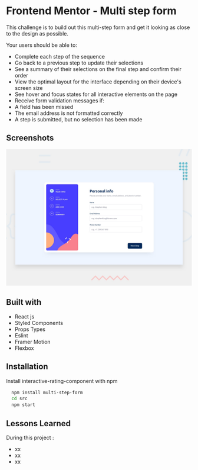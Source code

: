 
# Frontend Mentor - Multi step form

This challenge is to build out this multi-step form and get it looking as close to the design as possible.

Your users should be able to:

 - Complete each step of the sequence
 - Go back to a previous step to update their selections
 - See a summary of their selections on the final step and confirm their order
 - View the optimal layout for the interface depending on their device's screen size
 - See hover and focus states for all interactive elements on the page
 - Receive form validation messages if:
  - A field has been missed
  - The email address is not formatted correctly
  - A step is submitted, but no selection has been made

## Screenshots

![](./src/design/desktop-preview.jpg)

## Built with

- React js
- Styled Components
- Props Types 
- Eslint
- Framer Motion
- Flexbox

## Installation

Install interactive-rating-component with npm

```bash
  npm install multi-step-form
  cd src
  npm start
```
    
## Lessons Learned

During this project : 

- xx
- xx
- xx